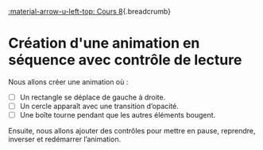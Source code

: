 [:material-arrow-u-left-top: Cours 8](../cours08.md){.breadcrumb}

# Création d'une animation en séquence avec contrôle de lecture

Nous allons créer une animation où :

- [ ] Un rectangle se déplace de gauche à droite.
- [ ] Un cercle apparaît avec une transition d’opacité.
- [ ] Une boîte tourne pendant que les autres éléments bougent.

Ensuite, nous allons ajouter des contrôles pour mettre en pause, reprendre, inverser et redémarrer l’animation.

<!--

https://codepen.io/tim-momo/pen/WNqzrdx/cd62a59c7dbe381a547dd414e636c345

-->